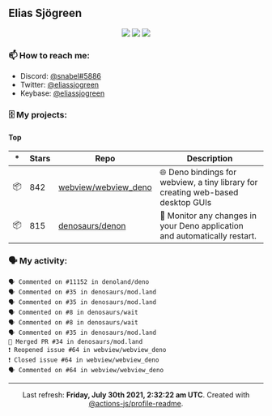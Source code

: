 ## Elias Sjögreen

<p align="center">
  <img src="https://img.shields.io/badge/🎂-dec. 2003-success" />
  <img src="https://img.shields.io/badge/🌎-Stockholm-informational" />
  <img src="https://img.shields.io/badge/👦-He/Him-informational" />
</p>

### 📫 How to reach me:

- Discord: [@snabel#5886](https://discord.com/users/267978757799673866)
- Twitter: [@eliassjogreen](https://twitter.com/eliassjogreen)
- Keybase: [@eliassjogreen](https://keybase.io/eliassjogreen)

### 🗄 My projects:

#### Top
|*|Stars|Repo|Description|
|---|---|---|---|
| 📦 | 842 | [webview/webview_deno](https://github.com/webview/webview_deno) | 🌐 Deno bindings for webview, a tiny library for creating web-based desktop GUIs |
| 📦 | 815 | [denosaurs/denon](https://github.com/denosaurs/denon) | 👀 Monitor any changes in your Deno application and automatically restart. |

### 🗣 My activity:

```
🗣 Commented on #11152 in denoland/deno
🗣 Commented on #35 in denosaurs/mod.land
🗣 Commented on #35 in denosaurs/mod.land
🗣 Commented on #8 in denosaurs/wait
🗣 Commented on #8 in denosaurs/wait
🗣 Commented on #35 in denosaurs/mod.land
🎉 Merged PR #34 in denosaurs/mod.land
❗️ Reopened issue #64 in webview/webview_deno
❗️ Closed issue #64 in webview/webview_deno
🗣 Commented on #64 in webview/webview_deno
```

------------
<p align="center">Last refresh: <b>Friday, July 30th 2021, 2:32:22 am UTC</b>. Created with <a href=https://github.com/marketplace/actions/profile-readme>@actions-js/profile-readme</a>.</p>
